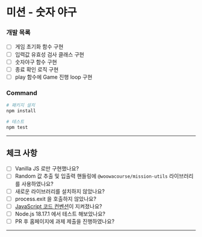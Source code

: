 # 미션 - 숫자 야구

### 개발 목록
- [ ] 게임 초기화 함수 구현
- [ ] 입력값 유효성 검사 클래스 구현
- [ ] 숫자야구 함수 구현
- [ ] 종료 확인 로직 구현
- [ ] play 함수에 Game 진행 loop 구현

### Command
```bash
# 패키지 설치
npm install

# 테스트
npm test
```

---

## 체크 사항
- [ ] Vanilla JS 로만 구현했나요?
- [ ] Random 값 추출 및 입출력 핸들링에 `@woowacourse/mission-utils` 라이브러리를 사용하였나요?
- [ ] 새로운 라이브러리를 설치하지 않았나요?
- [ ] process.exit 을 호출하지 않았나요?
- [ ] [JavaScript 코드 컨벤션](https://github.com/woowacourse/woowacourse-docs/tree/main/styleguide/javascript)이 지켜졌나요?
- [ ] Node.js 18.17.1 에서 테스트 해보았나요?
- [ ] PR 후 홈페이지에 과제 제출을 진행하였나요?
---